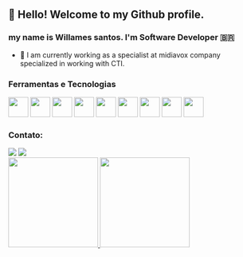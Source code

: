 ## 👋 Hello! Welcome to my Github profile.
###  my name is Willames santos. I'm Software Developer 🇧🇷

- 🔭 I am currently working as a specialist at midiavox company specialized in working with CTI.

### Ferramentas e Tecnologias
<div display="flex">
<img src="https://cdn.jsdelivr.net/gh/devicons/devicon/icons/git/git-original.svg" width="40" height="40"/>
<img src="https://cdn.jsdelivr.net/gh/devicons/devicon/icons/github/github-original.svg" width="40" height="40"/>
<img src="https://cdn.jsdelivr.net/gh/devicons/devicon/icons/nodejs/nodejs-plain-wordmark.svg" width="40" height="40"/>
<img src="https://cdn.jsdelivr.net/gh/devicons/devicon/icons/react/react-original-wordmark.svg" width="40" height="40"/>
<img src="https://cdn.jsdelivr.net/gh/devicons/devicon/icons/java/java-original-wordmark.svg" width="40" height="40"/>
<img src="https://cdn.jsdelivr.net/gh/devicons/devicon/icons/javascript/javascript-original.svg" width="40" height="40"/>
<img src="https://cdn.jsdelivr.net/gh/devicons/devicon/icons/csharp/csharp-original.svg" width="40" height="40"/>
<img src="https://cdn.jsdelivr.net/gh/devicons/devicon/icons/mysql/mysql-original.svg" width="40" height="40"/>
<img src="https://cdn.jsdelivr.net/gh/devicons/devicon/icons/python/python-original-wordmark.svg" width="40" height="40"/>                 
</div>             

### Contato: 
<div>
  <a href="https://instagram.com/willames_santos07" target="_blank"><img src="https://img.shields.io/badge/-Instagram-%23E4405F?style=for-the-      badge&logo=instagram&logoColor=white" target="_blank"></a>
  <a href="https://www.linkedin.com/in/willames-santos-7bb88b214" target="_blank"><img src="https://img.shields.io/badge/-LinkedIn-%230077B5?style=for-the-badge&logo=linkedin&logoColor=white" target="_blank"></a>   
</div>


<div>
<a href="https://github.com/willamesJS">
<img height="180em" src="https://github-readme-stats.vercel.app/api/top-langs/?username=willamesJS&layout=compact&langs_count=7&theme=dracula"/>
<img height="180em" src="https://github-readme-stats.vercel.app/api?username=willamesJS&show_icons=true&theme=dracula&include_all_commits=true&count_private=true"/>
</div>
